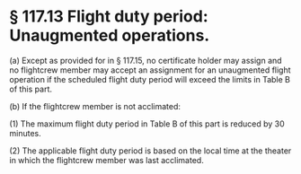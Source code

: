 # § 117.13   Flight duty period: Unaugmented operations.

(a) Except as provided for in § 117.15, no certificate holder may assign and no flightcrew member may accept an assignment for an unaugmented flight operation if the scheduled flight duty period will exceed the limits in Table B of this part.


(b) If the flightcrew member is not acclimated:


(1) The maximum flight duty period in Table B of this part is reduced by 30 minutes.


(2) The applicable flight duty period is based on the local time at the theater in which the flightcrew member was last acclimated.




